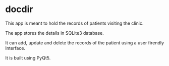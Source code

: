 # docdir
This app is meant to hold the records of patients visiting the clinic.

The app stores the details in SQLite3 database.

It can add, update and delete the records of the patient using a user firendly Interface.

It is built using PyQt5.

